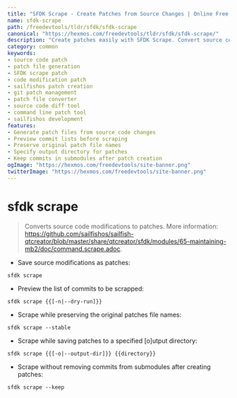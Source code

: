 ```yaml
---
title: "SFDK Scrape - Create Patches from Source Changes | Online Free DevTools by Hexmos"
name: sfdk-scrape
path: /freedevtools/tldr/sfdk/sfdk-scrape
canonical: "https://hexmos.com/freedevtools/tldr/sfdk/sfdk-scrape/"
description: "Create patches easily with SFDK Scrape. Convert source code modifications into patch files for seamless code management and collaboration. Free online tool, no registration required."
category: common
keywords:
- source code patch
- patch file generation
- SFDK scrape patch
- code modification patch
- sailfishos patch creation
- git patch management
- patch file converter
- source code diff tool
- command line patch tool
- sailfishos development
features:
- Generate patch files from source code changes
- Preview commit lists before scraping
- Preserve original patch file names
- Specify output directory for patches
- Keep commits in submodules after patch creation
ogImage: "https://hexmos.com/freedevtools/site-banner.png"
twitterImage: "https://hexmos.com/freedevtools/site-banner.png"
---
```


# sfdk scrape

> Converts source code modifications to patches.
> More information: <https://github.com/sailfishos/sailfish-qtcreator/blob/master/share/qtcreator/sfdk/modules/65-maintaining-mb2/doc/command.scrape.adoc>.

- Save source modifications as patches:

`sfdk scrape`

- Preview the list of commits to be scrapped:

`sfdk scrape {{[-n|--dry-run]}}`

- Scrape while preserving the original patches file names:

`sfdk scrape --stable`

- Scrape while saving patches to a specified [o]utput directory:

`sfdk scrape {{[-o|--output-dir]}} {{directory}}`

- Scrape without removing commits from submodules after creating patches:

`sfdk scrape --keep`
